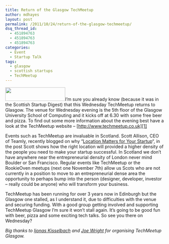 ```yaml
---
title: Return of the Glasgow TechMeetup
author: mdhayes
layout: post
permalink: /2011/10/24/return-of-the-glasgow-techmeetup/
dsq_thread_id:
  - 451894763
  - 451894763
  - 451894763
categories:
  - Event
  - Startup Talk
tags:
  - glasgow
  - scottish startups
  - TechMeetup
---
```

<img class="alignright" title="TechMeetup Logo" src="http://techmeetup.co.uk/static/img/techmeetup_logo.png" alt="" width="190" height="43" />I&#8217;m sure you already know (because it was in the Scottish Startup Digest) that this Wednesday TechMeetup returns to Glasgow. The venue for Wednesday evening is the 5th floor of the Glasgow University School of Computing and it kicks off at 6.30 with some free beer and pizza. To find out some more information about the evening best have a look at the TechMeetup website &#8211; [http://www.techmeetup.co.uk][1]

Events such as TechMeetup are invaluable in Scotland. Scott Allison, CEO of Teamly, recently blogged on why &#8220;[Location Matters for Your Startup][2]&#8220;, in the post Scott shows how the right location will provided a higher density of the people you need to make your startup successful. In Scotland we don&#8217;t have anywhere near the entrepreneurial density of London never mind Boulder or San Francisco. Regular events like TechMeetup or the RookieOven meetups (next one November 7th) allow us Scots who are not currently in a position to move to an entrepreneurial dense area the opportunity to perhaps bump into the person (designer, developer, investor &#8211; really could be anyone) who will transform your business.

TechMeetup has been running for over 3 years now in Edinburgh but the Glasgow one stalled, as I understand it, due to difficulties with the venue and securing funding. With a good group getting involved and supporting TechMeetup Glasgow I&#8217;m sure it won&#8217;t stall again. It&#8217;s going to be good fun with beer, pizza and some exciting tech talks. So see you there on Wednesday?

*Big thanks to [Ijonas Kisselbach][3] and [Joe Wright][4] for organising TechMeetup Glasgow.*

 [1]: http://www.techmeetup.co.uk "tech meetup"
 [2]: http://scott-allison.net/2011/10/21/location-matters-for-your-startup/ "Location Matters for your startup"
 [3]: http://about.me/ijonas "Ijonas About Me"
 [4]: http://www.joejag.com/wp/ "Joe Wright"